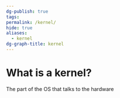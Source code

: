 ```yaml
---
dg-publish: true
tags: 
permalink: /kernel/
hide: true
aliases:
  - kernel
dg-graph-title: kernel
---
```

# What is a kernel?
The part of the OS that talks to the hardware